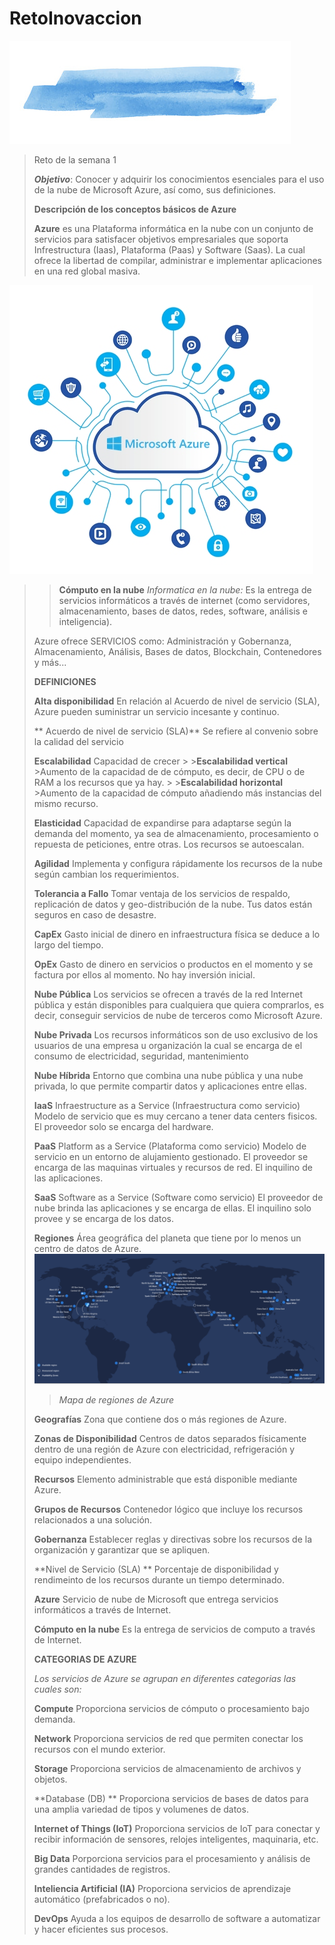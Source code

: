 # RetoInovaccion
![Azure](/images/acuarelazul.jpg)
>Reto de la semana 1
>
>**_Objetivo_**: Conocer y adquirir los conocimientos esenciales para el uso de la nube de Microsoft Azure, así como, sus definiciones.
>
>
> **Descripción de los conceptos básicos de Azure**
>
>**Azure** es una Plataforma informática en la nube con un conjunto de servicios para satisfacer objetivos empresariales que soporta Infrestructura (Iaas), Plataforma (Paas) y Software (Saas). La cual ofrece la libertad de compilar, administrar e implementar aplicaciones en una red global masiva.
>
![Azure](/images/azure-informacion-1.jpg)

>>**Cómputo en la nube** _Informatica en la nube:_ Es la entrega de servicios informáticos a través de internet (como servidores, almacenamiento, bases de datos, redes, software, análisis e inteligencia).
>
> Azure ofrece SERVICIOS como:
>Administración y Gobernanza, Almacenamiento, Análisis, Bases de datos, Blockchain, Contenedores y más...
>
>
>**DEFINICIONES**
  >
  >**Alta disponibilidad**
  >En relación al Acuerdo de nivel de servicio (SLA), Azure pueden suministrar un servicio incesante y continuo.
  >
  >** Acuerdo de nivel de servicio (SLA)**
  >Se refiere al convenio sobre la calidad del servicio
  >
  >**Escalabilidad**
  >Capacidad de crecer
    >
    >**Escalabilidad vertical**
    >Aumento de la capacidad de de cómputo, es decir, de CPU o de RAM a los recursos que ya hay.
    >
    >**Escalabilidad horizontal**
    >Aumento de la capacidad de cómputo añadiendo más instancias del mismo recurso.
  >
  >**Elasticidad**
  > Capacidad de expandirse para adaptarse según la demanda del momento, ya sea de almacenamiento, procesamiento o repuesta de peticiones, entre otras. Los recursos se autoescalan.
  >
  >**Agilidad**
  >Implementa y configura rápidamente los recursos de la nube según cambian los requerimientos.
  >
  >**Tolerancia a Fallo**
  >Tomar ventaja de los servicios de respaldo, replicación de datos y geo-distribución de la nube. Tus datos están seguros en caso de desastre.
  >
  >**CapEx**
  >Gasto inicial de dinero en infraestructura física se deduce a lo largo del tiempo.
  >
  >**OpEx**
  >Gasto de dinero en servicios o productos en el momento y se factura por ellos al momento. No hay inversión inicial.
  >
  >**Nube Pública**
  >Los servicios se ofrecen a través de la red Internet pública y están disponibles para cualquiera que quiera comprarlos, es decir, conseguir servicios de nube de terceros como Microsoft Azure.
  >
  >**Nube Privada**
  >Los recursos informáticos son de uso exclusivo de los usuarios de una empresa u organización la cual se encarga de el consumo de electricidad, seguridad, mantenimiento
  >
  >**Nube Híbrida**
  >Entorno que combina una nube pública y una nube privada, lo que permite compartir datos y aplicaciones entre ellas.
  >
  >**IaaS**
  >Infraestructure as a Service (Infraestructura como servicio) Modelo de servicio que es muy cercano a tener data centers fisicos. El proveedor solo se encarga del hardware.
  >
  >**PaaS**
  >Platform as a Service (Plataforma como servicio) Modelo de servicio en un entorno de alujamiento gestionado. El proveedor se encarga de las maquinas virtuales y recursos de red. El inquilino de las aplicaciones.
  >
  >**SaaS**
  >Software as a Service (Software como servicio) El proveedor de nube brinda las aplicaciones y se encarga de ellas. El inquilino solo provee y se encarga de los datos.
  >
  >**Regiones**
  >Área geográfica del planeta que tiene por lo menos un centro de datos de Azure. 
  >![Regiones](/images/regionsazure.png)
  >  >_Mapa de regiones de Azure_
  >
  >**Geografías**
  >Zona que contiene dos o más regiones de Azure.
  >
  >**Zonas de Disponibilidad**
  >Centros de datos separados físicamente dentro de una región de Azure con electricidad, refrigeración y equipo independientes.
  >
  >**Recursos**
  >Elemento administrable que está disponible mediante Azure.
  >
  >**Grupos de Recursos**
  >Contenedor lógico que incluye los recursos relacionados a una solución.
  >
  >**Gobernanza**
  >Establecer reglas y directivas sobre los recursos de la organización y garantizar que se apliquen.
  >
  >**Nivel de Servicio (SLA) **
  >Porcentaje de disponibilidad y rendimeinto de los recursos durante un tiempo determinado.
  >
  >**Azure**
  >Servicio de nube de Microsoft que entrega servicios informáticos a través de Internet.
  >
  >**Cómputo en la nube**
  >Es la entrega de servicios de computo a través de Internet.
  >
  >**CATEGORIAS DE AZURE**
  >
  >*Los servicios de Azure se agrupan en diferentes categorias las cuales son:*
  >
  >**Compute**
  >Proporciona servicios de cómputo o procesamiento bajo demanda.
  >
  >**Network**
  >Proporciona servicios de red que permiten conectar los recursos con el mundo exterior. 
  >
  >**Storage**
  >Proporciona servicios de almacenamiento de archivos y objetos. 
  >
  >**Database (DB) **
  >Proporciona servicios de bases de datos para una amplia variedad de tipos y volumenes de datos. 
  >
  >**Internet of Things (IoT)**
  >Proporciona servicios de IoT para conectar y recibir información de sensores, relojes inteligentes, maquinaria, etc. 
  >
  >**Big Data**
  >Porporciona servicios para el procesamiento y análisis de grandes cantidades de registros. 
  >
  >**Inteliencia Artificial (IA)**
  >Proporciona servicios de aprendizaje automático (prefabricados o no). 
  >
  >**DevOps**
  >Ayuda a los equipos de desarrollo de software a automatizar y hacer eficientes sus procesos.
